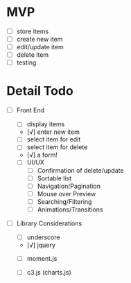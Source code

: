 # MVP
- [ ] store items
 - [ ] create new item
 - [ ] edit/update item
 - [ ] delete item
 - [ ] testing

 # Detail Todo
 - [ ] Front End
   - [ ] display items
   - [√] enter new item
   - [ ] select item for edit
   - [ ] select item for delete
   - [√] a form!

   - [ ] UI/UX
     - [ ] Confirmation of delete/update
     - [ ] Sortable list
     - [ ] Navigation/Pagination
     - [ ] Mouse over Preview
     - [ ] Searching/Filtering
     - [ ] Animations/Transitions

  - [ ] Library Considerations
    - [ ] underscore
    - [√] jquery
    - [ ] moment.js
    - [ ] c3.js (charts.js)




